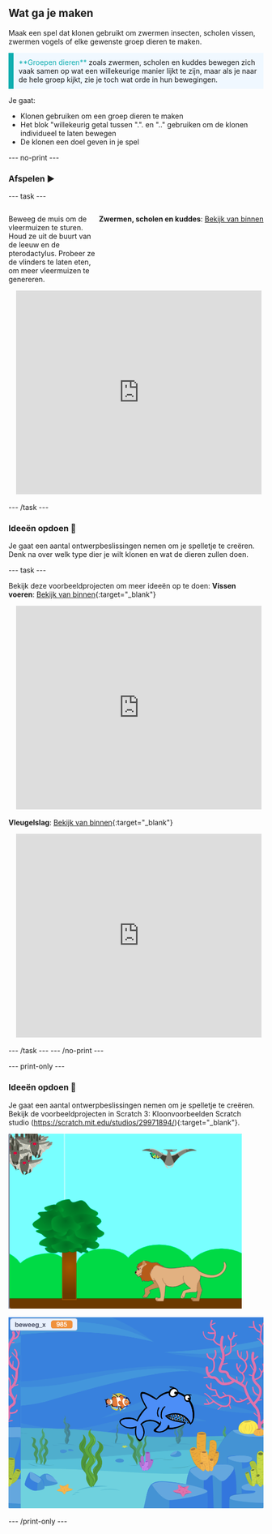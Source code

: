 ## Wat ga je maken

Maak een spel dat klonen gebruikt om zwermen insecten, scholen vissen, zwermen vogels of elke gewenste groep dieren te maken.

<p style="border-left: solid; border-width:10px; border-color: #0faeb0; background-color: aliceblue; padding: 10px;">
<span style="color: #0faeb0">**Groepen dieren**</span> zoals zwermen, scholen en kuddes bewegen zich vaak samen op wat een willekeurige manier lijkt te zijn, maar als je naar de hele groep kijkt, zie je toch wat orde in hun bewegingen.
</p>

Je gaat:
+ Klonen gebruiken om een groep dieren te maken
+ Het blok "willekeurig getal tussen ".". en ".." gebruiken om de klonen individueel te laten bewegen
+ De klonen een doel geven in je spel

--- no-print ---

### Afspelen ▶️

--- task ---

<div style="display: flex; flex-wrap: wrap">
<div style="flex-basis: 175px; flex-grow: 1">  

Beweeg de muis om de vleermuizen te sturen. Houd ze uit de buurt van de leeuw en de pterodactylus. Probeer ze de vlinders te laten eten, om meer vleermuizen te genereren.

</div>

**Zwermen, scholen en kuddes**: [Bekijk van binnen](https://scratch.mit.edu/projects/883413721/editor)
<div class="scratch-preview" style="margin-left: 15px;">
<iframe src="https://scratch.mit.edu/projects/883413721/embed" allowtransparency="true" width="485" height="402" frameborder="0" scrolling="no" allowfullscreen></iframe>
</div>

</div>

--- /task ---

### Ideeën opdoen 💭

Je gaat een aantal ontwerpbeslissingen nemen om je spelletje te creëren. Denk na over welk type dier je wilt klonen en wat de dieren zullen doen.

--- task ---

Bekijk deze voorbeeldprojecten om meer ideeën op te doen:
**Vissen voeren**: [Bekijk van binnen](https://scratch.mit.edu/projects/881898146/editor){:target="_blank"}
<div class="scratch-preview" style="margin-left: 15px;">
<iframe src="https://scratch.mit.edu/projects/881898146/embed" allowtransparency="true" width="485" height="402" frameborder="0" scrolling="no" allowfullscreen></iframe>
</div>

**Vleugelslag**: [Bekijk van binnen](https://scratch.mit.edu/projects/881898318/editor){:target="_blank"}
<div class="scratch-preview" style="margin-left: 15px;">
<iframe src="https://scratch.mit.edu/projects/881898318/embed" allowtransparency="true" width="485" height="402" frameborder="0" scrolling="no" allowfullscreen></iframe>
</div>

--- /task ---
--- /no-print ---

--- print-only ---

### Ideeën opdoen 💭

Je gaat een aantal ontwerpbeslissingen nemen om je spelletje te creëren. Bekijk de voorbeeldprojecten in Scratch 3: Kloonvoorbeelden Scratch studio (https://scratch.mit.edu/studios/29971894/){:target="_blank"}.

![Voorbeeld van het zwermen, scholen en kuddes project](images/swarms_bats.png)

![Voorbeeld van het visvoeder project](images/swarms_fish.png)

--- /print-only ---




